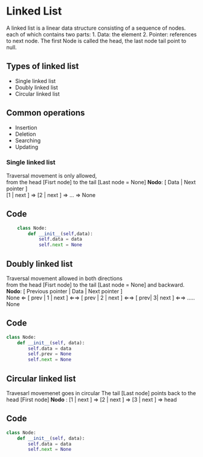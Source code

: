 
# Linked List

A linked list is a linear data structure consisting of a sequence of nodes.
each of which contains two parts:
    1. Data: the element
    2. Pointer: references to next node. 
The first Node is called the head, the last node tail point to null.  


## Types of linked list 
- Single linked list  
- Doubly linked list  
- Circular linked list  

## Common operations
- Insertion
- Deletion
- Searching
- Updating



### Single linked list
Traversal movement is only allowed,    
from the head [Fisrt node] to the tail [Last node = None]
**Nodo**: [ Data | Next pointer ]    
[1 | next ] ⇒ [2 | next  ] ⇒ ... ⇒ None

Code
---
```python
    class Node:
        def __init__(self,data):
            self.data = data
            self.next = None
```
## Doubly linked list
Traversal movement allowed in both directions  
from the head [Fisrt node] to the tail [Last node = None] and backward.  
**Nodo**: [ Previous pointer | Data | Next pointer ]    
None ⇐ [ prev | 1 | next ] ⇐⇒ [ prev | 2 | next ] ⇐⇒ [ prev| 3| next ] ⇐⇒ ..... None

Code  
---  
```python
class Node:
    def __init__(self, data):
        self.data = data
        self.prev = None
        self.next = None
```
## Circular linked list
Travesarl movemenet goes in circular
The tail [Last node] points back to the head [First node]
**Nodo** : [1 | next ] ⇒ [2 | next ] ⇒ [3 | next ] ⇒ head

Code  
---  
```python
class Node:
    def __init__(self, data):
        self.data = data
        self.next = None
```
